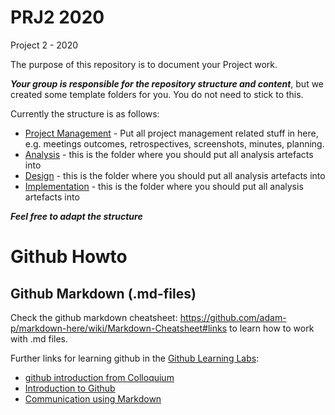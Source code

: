 # PRJ2 2020 
Project 2 - 2020 

The purpose of this repository is to document your Project work. 

***Your group is responsible for the repository structure and content***, but we created some template folders for you. You do not need to stick to this. 

Currently the structure is as follows:
* [Project Management](/project-management) - Put all project management related stuff in here, e.g. meetings outcomes, retrospectives, screenshots, minutes, planning. 
* [Analysis](/analysis) - this is the folder where you should put all analysis artefacts into
* [Design](/design) - this is the folder where you should put all analysis artefacts into
* [Implementation](/implementation) - this is the folder where you should put all analysis artefacts into

***Feel free to adapt the structure***

# Github Howto

## Github Markdown (.md-files)

Check the github markdown cheatsheet: https://github.com/adam-p/markdown-here/wiki/Markdown-Cheatsheet#links
to learn how to work with .md files. 

Further links for learning github in the [Github Learning Labs](https://lab.github.com):

* [github introduction from Colloquium](https://fontysvenlo.github.io/Git-and-github-introduction/)
* [Introduction to Github](https://lab.github.com/githubtraining/introduction-to-github)
* [Communication using Markdown](https://lab.github.com/githubtraining/communicating-using-markdown)


